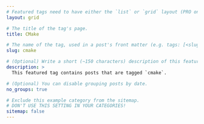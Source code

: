 ```yaml
---
# Featured tags need to have either the `list` or `grid` layout (PRO only).
layout: grid

# The title of the tag's page.
title: CMake

# The name of the tag, used in a post's front matter (e.g. tags: [<slug>]).
slug: cmake

# (Optional) Write a short (~150 characters) description of this featured tag.
description: >
  This featured tag contains posts that are tagged `cmake`.

# (Optional) You can disable grouping posts by date.
no_groups: true

# Exclude this example category from the sitemap.
# DON'T USE THIS SETTING IN YOUR CATEGORIES!
sitemap: false
---
```

